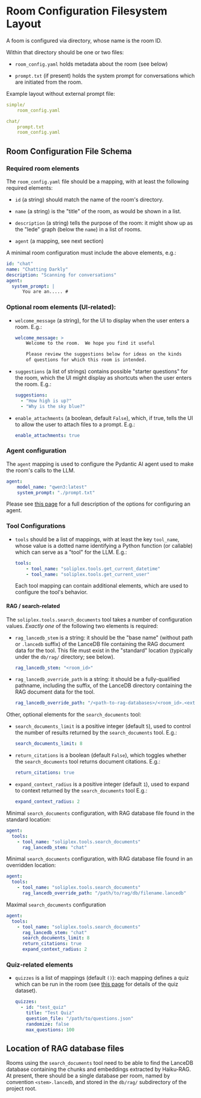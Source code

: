 # Room Configuration Filesystem Layout

A foom is configured via directory, whose name is the room ID.

Within that directory should be one or two files:

- `room_config.yaml` holds metadata about the room (see below)

- `prompt.txt` (if present) holds the system prompt for conversations
  which are initiated from the room.


Example layout without external prompt file:
```yaml
simple/
    room_config.yaml

```

```yaml
chat/
    prompt.txt
    room_config.yaml
```

## Room Configuration File Schema

### Required room elements

The `room_config.yaml`  file should be a mapping, with at least
the following required elements:

- `id` (a string) should match the name of the room's directory.

- `name` (a string) is the "title" of the room, as would be shown in a list.

- `description` (a string) tells the purpose of the room:  it might show up
  as the "lede" graph (below the `name`) in a list of rooms.

- `agent` (a mapping, see next section)

A minimal room configuration must include the above elements, e.g.:

  ```yaml
  id: "chat"
  name: "Chatting Darkly"
  description: "Scanning for conversations"
  agent:
    system_prompt: |
        You are an..... #
  ```

### Optional room elements (UI-related):

- `welcome_message` (a string), for the UI to display when the user
  enters a room.  E.g.:

  ```yaml
  welcome_message: >
      Welcome to the room.  We hope you find it useful

      Please review the suggestions below for ideas on the kinds
      of questions for which this room is intended.
  ```

- `suggestions` (a list of strings) contains possible "starter questions"
  for the room, which the UI might display as shortcuts when the user
  enters the room.  E.g.:

  ```yaml
  suggestions:
    - "How high is up?"
    - "Why is the sky blue?"
  ```

- `enable_attachments` (a boolean, default `False`), which, if true, 
  tells the UI to allow the user to attach files to a prompt. E.g.:

  ```yaml
  enable_attachments: true
  ```


### Agent configuration

The `agent` mapping is used to configure the Pydantic AI agent used to
make the room's calls to the LLM.

```yaml
agent:
    model_name: "qwen3:latest"
    system_prompt: "./prompt.txt"
```

Please see [this page](agents.md) for a full description of the options
for configuring an agent.

### Tool Configurations

- `tools` should be a list of mappings, with at least the key
  `tool_name`, whose value is a dotted name identifying a Python function
   (or callable) which can serve as a "tool" for the LLM.  E.g.:

   ```yaml
   tools:
       - tool_name: "soliplex.tools.get_current_datetime"
       - tool_name: "soliplex.tools.get_current_user"
   ```
  Each tool mapping can contain additional elements, which are used to 
  configure the tool's behavior.

#### RAG / search-related

The `soliplex.tools.search_documents` tool takes a number of configuration
values.  *Exactly one* of the following two elements is required:

- `rag_lancedb_stem` is a string:  it should be the "base name" (without
  path or `.lancedb` suffix) of the LanceDB file containing the RAG document
  data for the tool. This file must exist in the "standard" location
  (typically under the `db/rag/` directory;  see below).

  ```yaml
  rag_lancedb_stem: "<room_id>"
  ```

- `rag_lancedb_override_path` is a string:  it should be a fully-qualified
  pathname, including the suffix, of the LanceDB directory containing the RAG
  document data for the tool. 

  ```yaml
  rag_lancedb_override_path: "/<path-to-rag-databases>/<room_id>.<extension>"
  ```

Other, optional elements for the `search_documents` tool:

- `search_documents_limit` is a positive integer (default `5`), used to
  control the number of results returned by the `search_documents` tool. E.g.:

  ```yaml
  search_documents_limit: 8
  ```

- `return_citations` is a boolean (default `False`), which toggles whether
   the `search_documents` tool returns document citations.  E.g.:

  ```yaml
  return_citations: true
  ```

- `expand_context_radius` is a positive integer (default `1`), used to
  expand to context returned by the `search_documents` tool E.g.:

  ```yaml
  expand_context_radius: 2
  ```

Minimal `search_documents` configuration, with RAG database file found
in the standard location:

```yaml
agent:
  tools:
    - tool_name: "soliplex.tools.search_documents"
      rag_lancedb_stem: "chat"
```

Minimal `search_documents` configuration, with RAG database file found
in an overridden location:

```yaml
agent:
  tools:
    - tool_name: "soliplex.tools.search_documents"
      rag_lancedb_override_path: "/path/to/rag/db/filename.lancedb"
```

Maximal `search_documents` configuration

```yaml
agent:
  tools:
    - tool_name: "soliplex.tools.search_documents"
      rag_lancedb_stem: "chat"
      search_documents_limit: 8
      return_citations: true
      expand_context_radius: 2
```

### Quiz-related elements

- `quizzes` is a list of mappings (default `()`):  each mapping defines a
  quiz which can be run in the room (see [this page](quizzes.md) for
  details of the quiz dataset).

  ```yaml
  quizzes:
    - id: "test_quiz"
      title: "Test Quiz"
      question_file: "/path/to/questions.json"
      randomize: false
      max_questions: 100
  ```

## Location of RAG database files

Rooms using the ``search_documents`` tool need to be able to find the
LanceDB database containing the chunks and embeddings extracted by
Haiku-RAG.  At present, there should be a single database per room,
named by convention `<stem>.lancedb`, and stored in the `db/rag/`
subdirectory of the project root.
